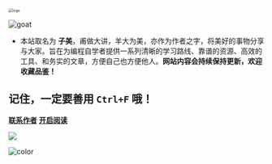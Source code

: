 <img src="http://img.zimei.xyz/202201281508363.png" alt="logo" style="zoom: 50%;" />

![goat](http://img.zimei.xyz/202201282203080.gif)


- 本站取名为 **子美**，甫做大讲，羊大为美，亦作为作者之字，将美好的事物分享与大家。旨在为编程自学者提供一系列清晰的学习路线、靠谱的资源、高效的工具、和务实的文章，方便自己也方便他人。**网站内容会持续保持更新，欢迎收藏品鉴！**

## 记住，一定要善用 `Ctrl+F` 哦！

[**联系作者**](https://github.com/zimei11/MyBlog)
[**开启阅读**](README.md)

![](http://img.zimei.xyz/202201282308685.jpeg)

![color](#000000)

